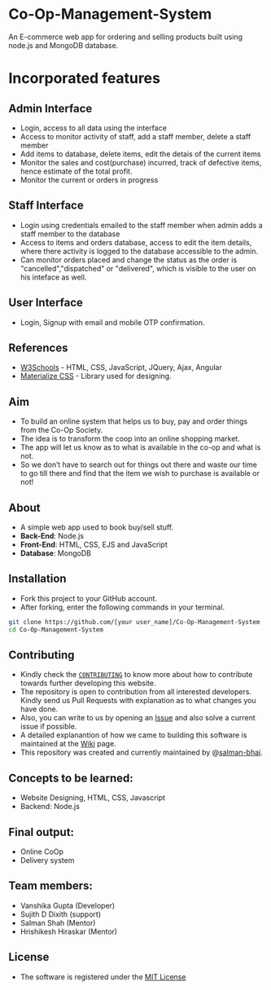 # Co-Op-Management-System
An E-commerce web app for ordering and selling products built using node.js and MongoDB database.

# Incorporated features
## Admin Interface
* Login, access to all data using the interface
* Access to monitor activity of staff, add a staff member, delete a staff member
* Add items to database, delete items, edit the detais of the current items
* Monitor the sales and cost(purchase) incurred, track of defective items, hence estimate of the total profit.
* Monitor the current or orders in progress
## Staff Interface
* Login using credentials emailed to the staff member when admin adds a staff member to the database
* Access to items and orders database, access to edit the item details, where there activity is logged to the database accessible to the admin.
* Can monitor orders placed and change the status as the order is "cancelled","dispatched" or "delivered", which is visible to the user on his inteface as well.
## User Interface
* Login, Signup with email and mobile OTP confirmation.

## References
* [W3Schools](https://www.w3schools.com/) - HTML, CSS, JavaScript, JQuery, Ajax, Angular
* [Materialize CSS](http://materializecss.com/) - Library used for designing.

## Aim 
* To build an online system that helps us to buy, pay and order things from the Co-Op Society.
* The idea is to transform the coop into an online shopping market. 
* The app will let us know as to what is available in the co-op and what is not. 
* So we don’t have to search out for things out there and waste our time to go till there and find that the item we wish to purchase is available or not!

## About
- A simple web app used to book buy/sell stuff.
- **Back-End**: Node.js
- **Front-End**: HTML, CSS, EJS and JavaScript
- **Database**: MongoDB

## Installation
- Fork this project to your GitHub account.
- After forking, enter the following commands in your terminal.
```bash
git clone https://github.com/[your user_name]/Co-Op-Management-System
cd Co-Op-Management-System
```

## Contributing
- Kindly check the [`CONTRIBUTING`](https://github.com/salman-bhai/Co-Op-Management-System/blob/master/CONTRIBUTING) to know more about how to contribute towards further developing this website.
- The repository is open to contribution from all interested developers. Kindly send us Pull Requests with explanation as to what changes you have done.
- Also, you can write to us by opening an [Issue](https://github.com/salman-bhai/Co-Op-Management-System/issues) and also solve a current issue if possible.
- A detailed explanantion of how we came to building this software is maintained at the [Wiki](https://github.com/salman-bhai/Co-Op-Management-System/wiki) page.
- This repository was created and currently maintained by @[salman-bhai](https://github.com/salman-bhai).

## Concepts to be learned: 
* Website Designing, HTML, CSS, Javascript
* Backend:  Node.js
 
## Final output: 
* Online CoOp
* Delivery system

## Team members:
* Vanshika Gupta (Developer)
* Sujith D Dixith (support)
* Salman Shah (Mentor)
* Hrishikesh Hiraskar (Mentor) 

## License
- The software is registered under the [MIT License](https://github.com/salman-bhai/Co-Op-Management-System/blob/master/LICENSE)
